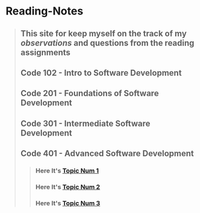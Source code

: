 # Reading-Notes
>
> ## This site for keep myself on **the track of my _observations_ and questions from the reading assignments**
>
> ## Code 102 - Intro to Software Development
> ## Code 201 - Foundations of Software Development
> ## Code 301 - Intermediate Software Development
> ## Code 401 - Advanced Software Development
>> ###  Here It's  [Topic Num 1](read-1.md)
>> ###  Here It's  [Topic Num 2](Node-Ecosystem.md)
>> ###  Here It's  [Topic Num 3](Express.md)

